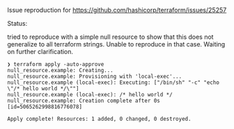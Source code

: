 Issue reproduction for https://github.com/hashicorp/terraform/issues/25257

Status: 

tried to reproduce with a simple null resource to show that this does not generalize to all terraform strings. Unable to reproduce in that case. Waiting on further clarification.


```
❯ terraform apply -auto-approve
null_resource.example: Creating...
null_resource.example: Provisioning with 'local-exec'...
null_resource.example (local-exec): Executing: ["/bin/sh" "-c" "echo \"/* hello world */\""]
null_resource.example (local-exec): /* hello world */
null_resource.example: Creation complete after 0s [id=5065262998816776078]

Apply complete! Resources: 1 added, 0 changed, 0 destroyed.
```
